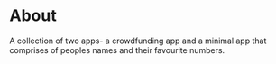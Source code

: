 # About

A collection of two apps- a crowdfunding app and a minimal app that comprises of peoples names and their favourite numbers.
